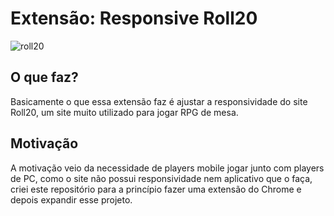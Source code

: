# Extensão: Responsive Roll20

![roll20](https://user-images.githubusercontent.com/89321125/143721717-f5cd301e-896c-4526-8384-d5e575f9c78f.PNG)

## O que faz?
Basicamente o que essa extensão faz é ajustar a responsividade do site Roll20, um site muito utilizado para jogar RPG de mesa.

## Motivação
A motivação veio da necessidade de players mobile jogar junto com players de PC, como o site não possui responsividade nem aplicativo que o faça, criei este repositório para a princípio fazer uma extensão do Chrome e depois expandir esse projeto.

